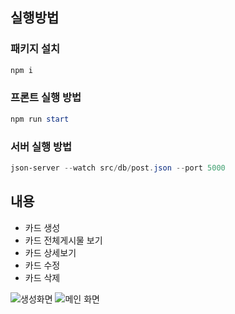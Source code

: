 ## 실행방법

### 패키지 설치

```powershell
npm i
```

### 프론트 실행 방법

```powershell
npm run start
```

### 서버 실행 방법

```powershell
json-server --watch src/db/post.json --port 5000
```

## 내용

- 카드 생성
- 카드 전체게시물 보기
- 카드 상세보기
- 카드 수정
- 카드 삭제

![생성화면](https://user-images.githubusercontent.com/61931341/185614827-c64f3b12-ac3c-4ad9-b284-2e58831c5f2e.JPG)
![메인 화면](https://user-images.githubusercontent.com/61931341/185614994-a5fdf66b-83e7-42ce-a912-60e3c9f16414.JPG)


